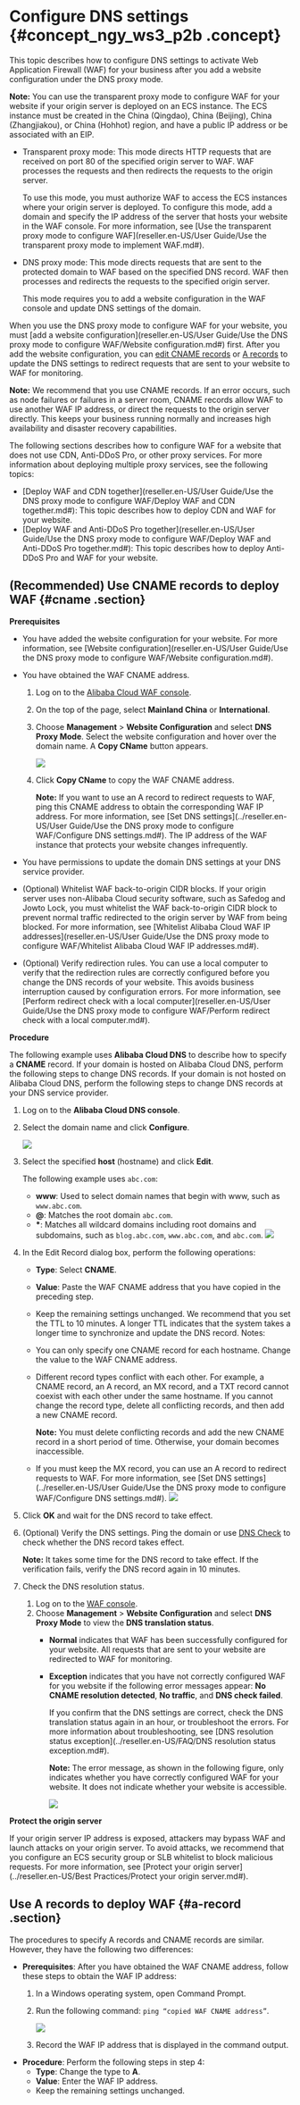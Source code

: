 # Configure DNS settings {#concept_ngy_ws3_p2b .concept}

This topic describes how to configure DNS settings to activate Web Application Firewall \(WAF\) for your business after you add a website configuration under the DNS proxy mode.

**Note:** You can use the transparent proxy mode to configure WAF for your website if your origin server is deployed on an ECS instance. The ECS instance must be created in the China \(Qingdao\), China \(Beijing\), China \(Zhangjiakou\), or China \(Hohhot\) region, and have a public IP address or be associated with an EIP.

-   Transparent proxy mode: This mode directs HTTP requests that are received on port 80 of the specified origin server to WAF. WAF processes the requests and then redirects the requests to the origin server.

    To use this mode, you must authorize WAF to access the ECS instances where your origin server is deployed. To configure this mode, add a domain and specify the IP address of the server that hosts your website in the WAF console. For more information, see [Use the transparent proxy mode to configure WAF](reseller.en-US/User Guide/Use the transparent proxy mode to implement WAF.md#).

-   DNS proxy mode: This mode directs requests that are sent to the protected domain to WAF based on the specified DNS record. WAF then processes and redirects the requests to the specified origin server.

    This mode requires you to add a website configuration in the WAF console and update DNS settings of the domain.


When you use the DNS proxy mode to configure WAF for your website, you must [add a website configuration](reseller.en-US/User Guide/Use the DNS proxy mode to configure WAF/Website configuration.md#) first. After you add the website configuration, you can [edit CNAME records](#) or [A records](#) to update the DNS settings to redirect requests that are sent to your website to WAF for monitoring.

**Note:** We recommend that you use CNAME records. If an error occurs, such as node failures or failures in a server room, CNAME records allow WAF to use another WAF IP address, or direct the requests to the origin server directly. This keeps your business running normally and increases high availability and disaster recovery capabilities.

The following sections describes how to configure WAF for a website that does not use CDN, Anti-DDoS Pro, or other proxy services. For more information about deploying multiple proxy services, see the following topics:

-   [Deploy WAF and CDN together](reseller.en-US/User Guide/Use the DNS proxy mode to configure WAF/Deploy WAF and CDN together.md#): This topic describes how to deploy CDN and WAF for your website.
-   [Deploy WAF and Anti-DDoS Pro together](reseller.en-US/User Guide/Use the DNS proxy mode to configure WAF/Deploy WAF and Anti-DDoS Pro together.md#): This topic describes how to deploy Anti-DDoS Pro and WAF for your website.

## \(Recommended\) Use CNAME records to deploy WAF {#cname .section}

**Prerequisites**

-   You have added the website configuration for your website. For more information, see [Website configuration](reseller.en-US/User Guide/Use the DNS proxy mode to configure WAF/Website configuration.md#).
-   You have obtained the WAF CNAME address.
    1.  Log on to the [Alibaba Cloud WAF console](https://partners-intl.console.aliyun.com/#/waf).
    2.  On the top of the page, select **Mainland China** or **International**.
    3.  Choose **Management** \> **Website Configuration** and select **DNS Proxy Mode**. Select the website configuration and hover over the domain name. A **Copy CName** button appears.

        ![](http://static-aliyun-doc.oss-cn-hangzhou.aliyuncs.com/assets/img/15546/15532341407565_en-US.png)

    4.  Click **Copy CName** to copy the WAF CNAME address.

        **Note:** If you want to use an A record to redirect requests to WAF, ping this CNAME address to obtain the corresponding WAF IP address. For more information, see [Set DNS settings](../reseller.en-US/User Guide/Use the DNS proxy mode to configure WAF/Configure DNS settings.md#). The IP address of the WAF instance that protects your website changes infrequently.

-   You have permissions to update the domain DNS settings at your DNS service provider.
-   \(Optional\) Whitelist WAF back-to-origin CIDR blocks. If your origin server uses non-Alibaba Cloud security software, such as Safedog and Jowto Lock, you must whitelist the WAF back-to-origin CIDR block to prevent normal traffic redirected to the origin server by WAF from being blocked. For more information, see [Whitelist Alibaba Cloud WAF IP addresses](reseller.en-US/User Guide/Use the DNS proxy mode to configure WAF/Whitelist Alibaba Cloud WAF IP addresses.md#).
-   \(Optional\) Verify redirection rules. You can use a local computer to verify that the redirection rules are correctly configured before you change the DNS records of your website. This avoids business interruption caused by configuration errors. For more information, see [Perform redirect check with a local computer](reseller.en-US/User Guide/Use the DNS proxy mode to configure WAF/Perform redirect check with a local computer.md#).

**Procedure**

The following example uses **Alibaba Cloud DNS** to describe how to specify a **CNAME** record. If your domain is hosted on Alibaba Cloud DNS, perform the following steps to change DNS records. If your domain is not hosted on Alibaba Cloud DNS, perform the following steps to change DNS records at your DNS service provider.

1.  Log on to the **Alibaba Cloud DNS console**.
2.  Select the domain name and click **Configure**.

    ![](http://static-aliyun-doc.oss-cn-hangzhou.aliyuncs.com/assets/img/15549/15532341407588_en-US.jpg)

3.  Select the specified **host** \(hostname\) and click **Edit**.

    The following example uses `abc.com`:

    -   **www**: Used to select domain names that begin with www, such as `www.abc.com`.
    -   **@**: Matches the root domain `abc.com`.
    -   **\***: Matches all wildcard domains including root domains and subdomains, such as `blog.abc.com`, `www.abc.com`, and `abc.com`.
    ![](http://static-aliyun-doc.oss-cn-hangzhou.aliyuncs.com/assets/img/15549/15532341417589_en-US.jpg)

4.  In the Edit Record dialog box, perform the following operations:

    -   **Type**: Select **CNAME**.
    -   **Value**: Paste the WAF CNAME address that you have copied in the preceding step.
    -   Keep the remaining settings unchanged. We recommend that you set the TTL to 10 minutes. A longer TTL indicates that the system takes a longer time to synchronize and update the DNS record.
    Notes:

    -   You can only specify one CNAME record for each hostname. Change the value to the WAF CNAME address.
    -   Different record types conflict with each other. For example, a CNAME record, an A record, an MX record, and a TXT record cannot coexist with each other under the same hostname. If you cannot change the record type, delete all conflicting records, and then add a new CNAME record.

        **Note:** You must delete conflicting records and add the new CNAME record in a short period of time. Otherwise, your domain becomes inaccessible.

    -   If you must keep the MX record, you can use an A record to redirect requests to WAF. For more information, see [Set DNS settings](../reseller.en-US/User Guide/Use the DNS proxy mode to configure WAF/Configure DNS settings.md#).
    ![](http://static-aliyun-doc.oss-cn-hangzhou.aliyuncs.com/assets/img/15549/15532341417590_en-US.jpg)

5.  Click **OK** and wait for the DNS record to take effect.
6.  \(Optional\) Verify the DNS settings. Ping the domain or use [DNS Check](https://mxtoolbox.com/dnscheck.aspx) to check whether the DNS record takes effect.

    **Note:** It takes some time for the DNS record to take effect. If the verification fails, verify the DNS record again in 10 minutes.

7.  Check the DNS resolution status.
    1.  Log on to the [WAF console](https://partners-intl.console.aliyun.com/#/waf).
    2.  Choose **Management** \> **Website Configuration** and select **DNS Proxy Mode** to view the **DNS translation status**.
        -   **Normal** indicates that WAF has been successfully configured for your website. All requests that are sent to your website are redirected to WAF for monitoring.
        -   **Exception** indicates that you have not correctly configured WAF for you website if the following error messages appear: **No CNAME resolution detected**, **No traffic**, and **DNS check failed**.

            If you confirm that the DNS settings are correct, check the DNS translation status again in an hour, or troubleshoot the errors. For more information about troubleshooting, see [DNS resolution status exception](../reseller.en-US/FAQ/DNS resolution status exception.md#).

            **Note:** The error message, as shown in the following figure, only indicates whether you have correctly configured WAF for your website. It does not indicate whether your website is accessible.

            ![](http://static-aliyun-doc.oss-cn-hangzhou.aliyuncs.com/assets/img/15549/15532341417591_en-US.jpg)


**Protect the origin server**

If your origin server IP address is exposed, attackers may bypass WAF and launch attacks on your origin server. To avoid attacks, we recommend that you configure an ECS security group or SLB whitelist to block malicious requests. For more information, see [Protect your origin server](../reseller.en-US/Best Practices/Protect your origin server.md#).

## Use A records to deploy WAF {#a-record .section}

The procedures to specify A records and CNAME records are similar. However, they have the following two differences:

-   **Prerequisites**: After you have obtained the WAF CNAME address, follow these steps to obtain the WAF IP address:
    1.  In a Windows operating system, open Command Prompt.
    2.  Run the following command: `ping “copied WAF CNAME address”`.

        ![](http://static-aliyun-doc.oss-cn-hangzhou.aliyuncs.com/assets/img/15553/155323414132229_en-US.png)

    3.  Record the WAF IP address that is displayed in the command output.
-   **Procedure**: Perform the following steps in step 4:
    -   **Type**: Change the type to **A**.
    -   **Value**: Enter the WAF IP address.
    -   Keep the remaining settings unchanged.

